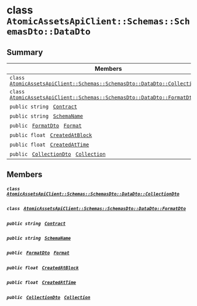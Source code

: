# class `AtomicAssetsApiClient::Schemas::SchemasDto::DataDto` 

## Summary

 Members                                | Descriptions                                
----------------------------------------|---------------------------------------------
`class ` [`AtomicAssetsApiClient::Schemas::SchemasDto::DataDto::CollectionDto`](.github/workflows/documentation/md/AtomicAssetsApiClient--Schemas--SchemasDto--DataDto--CollectionDto.md#class_atomic_assets_api_client_1_1_schemas_1_1_schemas_dto_1_1_data_dto_1_1_collection_dto)        | 
`class ` [`AtomicAssetsApiClient::Schemas::SchemasDto::DataDto::FormatDto`](.github/workflows/documentation/md/AtomicAssetsApiClient--Schemas--SchemasDto--DataDto--FormatDto.md#class_atomic_assets_api_client_1_1_schemas_1_1_schemas_dto_1_1_data_dto_1_1_format_dto)        | 
`public string ` [`Contract`](#class_atomic_assets_api_client_1_1_schemas_1_1_schemas_dto_1_1_data_dto_1a9b4baf8484b98d89513d7776a8877d0e) | 
`public string ` [`SchemaName`](#class_atomic_assets_api_client_1_1_schemas_1_1_schemas_dto_1_1_data_dto_1a50d439f0d7b1835a13ec1f4da383f957) | 
`public ` [`FormatDto`](.github/workflows/documentation/md/AtomicAssetsApiClient--Schemas--SchemasDto--DataDto--FormatDto.md#class_atomic_assets_api_client_1_1_schemas_1_1_schemas_dto_1_1_data_dto_1_1_format_dto)` ` [`Format`](#class_atomic_assets_api_client_1_1_schemas_1_1_schemas_dto_1_1_data_dto_1ab4fe4d63207a5184d9e0c8a5aa54891c) | 
`public float ` [`CreatedAtBlock`](#class_atomic_assets_api_client_1_1_schemas_1_1_schemas_dto_1_1_data_dto_1a0caa720646d595f07067fcc6c44a4b2e) | 
`public float ` [`CreatedAtTime`](#class_atomic_assets_api_client_1_1_schemas_1_1_schemas_dto_1_1_data_dto_1a14bdb6268c108cfc8647325d8aff2078) | 
`public ` [`CollectionDto`](.github/workflows/documentation/md/AtomicAssetsApiClient--Schemas--SchemasDto--DataDto--CollectionDto.md#class_atomic_assets_api_client_1_1_schemas_1_1_schemas_dto_1_1_data_dto_1_1_collection_dto)` ` [`Collection`](#class_atomic_assets_api_client_1_1_schemas_1_1_schemas_dto_1_1_data_dto_1ac6d9b0c1cef1d8ad020fa9b6fc1c3319) | 

## Members

##### `class ` [`AtomicAssetsApiClient::Schemas::SchemasDto::DataDto::CollectionDto`](.github/workflows/documentation/md/AtomicAssetsApiClient--Schemas--SchemasDto--DataDto--CollectionDto.md#class_atomic_assets_api_client_1_1_schemas_1_1_schemas_dto_1_1_data_dto_1_1_collection_dto) 

##### `class ` [`AtomicAssetsApiClient::Schemas::SchemasDto::DataDto::FormatDto`](.github/workflows/documentation/md/AtomicAssetsApiClient--Schemas--SchemasDto--DataDto--FormatDto.md#class_atomic_assets_api_client_1_1_schemas_1_1_schemas_dto_1_1_data_dto_1_1_format_dto) 

##### `public string ` [`Contract`](#class_atomic_assets_api_client_1_1_schemas_1_1_schemas_dto_1_1_data_dto_1a9b4baf8484b98d89513d7776a8877d0e) 

##### `public string ` [`SchemaName`](#class_atomic_assets_api_client_1_1_schemas_1_1_schemas_dto_1_1_data_dto_1a50d439f0d7b1835a13ec1f4da383f957) 

##### `public ` [`FormatDto`](.github/workflows/documentation/md/AtomicAssetsApiClient--Schemas--SchemasDto--DataDto--FormatDto.md#class_atomic_assets_api_client_1_1_schemas_1_1_schemas_dto_1_1_data_dto_1_1_format_dto)` ` [`Format`](#class_atomic_assets_api_client_1_1_schemas_1_1_schemas_dto_1_1_data_dto_1ab4fe4d63207a5184d9e0c8a5aa54891c) 

##### `public float ` [`CreatedAtBlock`](#class_atomic_assets_api_client_1_1_schemas_1_1_schemas_dto_1_1_data_dto_1a0caa720646d595f07067fcc6c44a4b2e) 

##### `public float ` [`CreatedAtTime`](#class_atomic_assets_api_client_1_1_schemas_1_1_schemas_dto_1_1_data_dto_1a14bdb6268c108cfc8647325d8aff2078) 

##### `public ` [`CollectionDto`](.github/workflows/documentation/md/AtomicAssetsApiClient--Schemas--SchemasDto--DataDto--CollectionDto.md#class_atomic_assets_api_client_1_1_schemas_1_1_schemas_dto_1_1_data_dto_1_1_collection_dto)` ` [`Collection`](#class_atomic_assets_api_client_1_1_schemas_1_1_schemas_dto_1_1_data_dto_1ac6d9b0c1cef1d8ad020fa9b6fc1c3319) 

